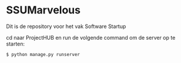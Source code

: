 # SSUMarvelous

Dit is de repository voor het vak Software Startup

cd naar ProjectHUB en run de volgende command om de server op te starten:
```
$ python manage.py runserver
```